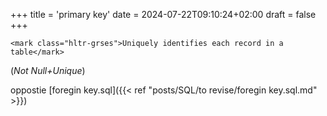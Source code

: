 +++
title = 'primary key'
date = 2024-07-22T09:10:24+02:00
draft = false
+++

    <mark class="hltr-grses">Uniquely identifies each record in a table</mark>
(*Not Null+Unique*)

oppostie [foregin key.sql]({{< ref "posts/SQL/to revise/foregin key.sql.md" >}})